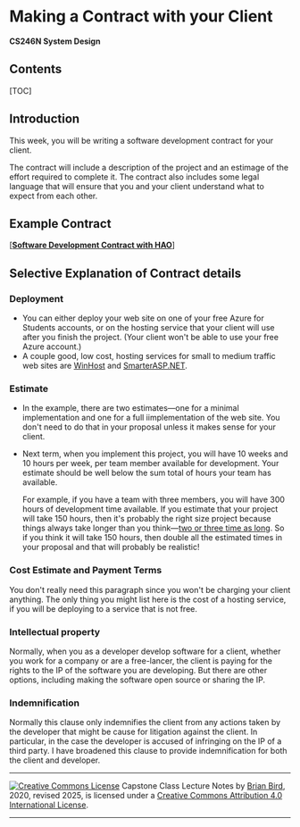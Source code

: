<h1>Making a Contract with your Client</h1>

**CS246N System Design**                                             

<h2>Contents</h2>

[TOC]

## Introduction

This week, you will be writing a software development  contract for your client.

The contract will include  a description of the project and an estimage of the effort required to complete it. The contract also includes some legal language that will ensure that you and your client understand what to expect from each other.

## Example Contract

[[**Software Development Contract with HAO**](../Examples/CS246-ContractExample-ConferenceApp.pdf)]

## Selective Explanation of Contract details

### Deployment

- You can either deploy your web site on one of your free Azure for Students accounts, or on the hosting service that your client will use after you finish the project. (Your client won't be able to use your free Azure account.)
- A couple good, low cost, hosting services for small to medium traffic web sites are [WinHost](https://winhost.com) and [SmarterASP.NET](https://www.smarterasp.net/index?r=profbird).

### Estimate

- In the example, there are two estimates&mdash;one for a minimal implementation and one for a full iimplementation of the web site. You don't need to do that in your proposal unless it makes sense for your client.

- Next term, when you implement this project, you will have 10 weeks and 10 hours per week, per team member available for development. Your estimate should be well below the sum total of hours your team has available.

   For example, if you have a team with three members, you will have 300 hours of development time available. If you estimate that your project will take 150 hours, then it's probably the right size project because things always take longer than you think&mdash;<u>two or three time as long</u>. So if you think it will take 150 hours, then double all the estimated times in your proposal and that will probably be realistic!

### Cost Estimate and Payment Terms

You don't really need this paragraph since you won't be charging your client anything. The only thing you might list here is the cost of a hosting service, if you will be deploying to a service that is not free.

### Intellectual property

Normally, when you as a developer develop software for a client, whether you work for a company or are a free-lancer, the client is paying for the rights to the IP of the software you are developing. But there are other options, including making the software open source or sharing the IP.

### Indemnification

Normally this clause only indemnifies the client from any actions taken by the developer that might be cause for litigation against the client. In particular, in the case the developer is accused of infringing on the IP of a third party. I have broadened this clause to provide indemnification for both the client and developer.



------

[![Creative Commons License](https://i.creativecommons.org/l/by/4.0/88x31.png)](http://creativecommons.org/licenses/by/4.0/)
Capstone Class Lecture Notes by [Brian Bird](https://profbird.dev), 2020, revised <time>2025</time>, is licensed under a [Creative Commons Attribution 4.0 International License](http://creativecommons.org/licenses/by/4.0/).

------

